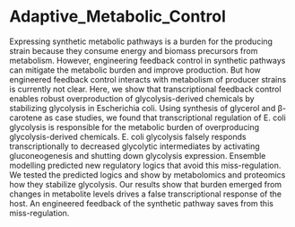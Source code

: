 # Adaptive_Metabolic_Control
Expressing synthetic metabolic pathways is a burden for the producing strain because they consume energy and biomass precursors from metabolism. However, engineering feedback control in synthetic pathways can mitigate the metabolic burden and improve production. But how engineered feedback control interacts with metabolism of producer strains is currently not clear. Here, we show that transcriptional feedback control enables robust overproduction of glycolysis-derived chemicals by stabilizing glycolysis in Escherichia coli. Using synthesis of glycerol and β-carotene as case studies, we found that transcriptional regulation of E. coli glycolysis is responsible for the metabolic burden of overproducing glycolysis-derived chemicals. E. coli glycolysis falsely responds transcriptionally to decreased glycolytic intermediates by activating gluconeogenesis and shutting down glycolysis expression. Ensemble modelling predicted new regulatory logics that avoid this miss-regulation. We tested the predicted logics and show by metabolomics and proteomics how they stabilize glycolysis. Our results show that burden emerged from changes in metabolite levels drives a false transcriptional response of the host. An engineered feedback of the synthetic pathway saves from this miss-regulation.
